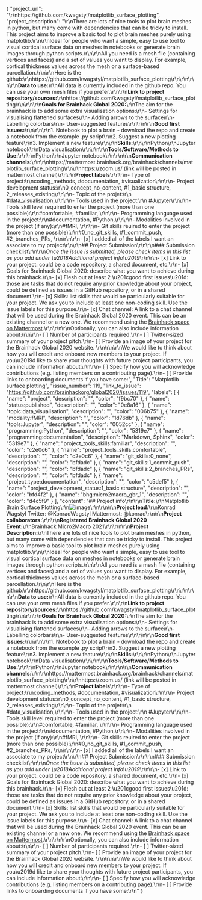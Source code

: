 {
  "project_url": "\r\nhttps://github.com/kwagstyl/matplotlib_surface_plotting",
  "project_description": "\r\nThere are lots of nice tools to plot brain meshes in python, but many come with dependencies that can be tricky to install. This project aims to improve a basic tool to plot brain meshes purely using matplotlib.\r\n\r\nIdeal for people who want a simple, easy to use tool to visual cortical surface data on meshes in notebooks or generate brain images through python scripts.\r\n\r\nAll you need is a mesh file (containing vertices and faces) and a set of values you want to display. For example, cortical thickness values across the mesh or a surface-based parcellation.\r\n\r\nHere is the github:\r\nhttps://github.com/kwagstyl/matplotlib_surface_plotting\r\n\r\n\r\n\r\n**Data to use:**\r\nAll data is currently included in the github repo. You can use your own mesh files if you prefer.\r\n\r\n**Link to project repository/sources:**\r\nhttps://github.com/kwagstyl/matplotlib_surface_plotting\r\n\r\n\r\n**Goals for Brainhack Global 2020:**\r\nThe aim for the brainhack is to add some extra visualisation options:\r\n- Settings for visualising flattened surfaces\r\n- Adding arrows to the surface\r\n- Labelling colorbars\r\n- User-suggested features\r\n\r\n\r\n**Good first issues:**\r\n<!-- Add a list of tasks to help new contributors find easy gateways into open source projects. -->\r\n\r\n1. Notebook to plot a brain - download the repo and create a notebook from the example .py script\r\n2. Suggest a new plotting feature\r\n3. Implement a new feature\r\n\r\n**Skills:**\r\n\r\nPython\r\nJupyter notebook\r\nData visualisation\r\n\r\n\r\n**Tools/Software/Methods to Use:**\r\n\r\nPython\r\nJupyter notebook\r\n\r\n\r\n**Communication channels:**\r\n\r\nhttps://mattermost.brainhack.org/brainhack/channels/matplotlib_surface_plotting\r\n\r\nhttps://zoom.us/ (link will be posted in mattermost channel)\r\n\r\n**Project labels**\r\n\r\n- Type of project:\r\ncoding_methods, #documentation, #visualization\r\n\r\n- Project development status:\r\n0_concept_no_content, #1_basic structure, 2_releases_existing\r\n\r\n- Topic of the projet:\r\n #data_visualisation,\r\n\r\n- Tools used in the project:\r\n #Jupyter\r\n\r\n- Tools skill level required to enter the project (more than one possible):\r\n#comfortable, #familiar, \r\n\r\n- Programming language used in the project:\r\n#documentation, #Python,\r\n\r\n- Modalities involved in the project (if any):\r\n#fMRI, \r\n\r\n- Git skills reuired to enter the project (more than one possible):\r\n#0_no_git_skills, #1_commit_push, #2_branches_PRs, \r\n\r\n\r\n- [x] I added all of the labels I want an associate to my project\r\n\r\n## Project Submission\r\n\r\n### Submission checklist\r\n\r\n*Once the issue is submitted, please check items in this list as you add under \u2018Additional project info\u2019*\r\n\r\n- [x] Link to your project: could be a code repository, a shared document, etc.\r\n- [x] Goals for Brainhack Global 2020: describe what you want to achieve during this brainhack.\r\n- [x] Flesh out at least 2 \u201cgood first issues\u201d: those are tasks that do not require any prior knowledge about your project, could be defined as issues in a GitHub repository, or in a shared document.\r\n- [x] Skills: list skills that would be particularly suitable for your project. We ask you to include at least one non-coding skill. Use the issue labels for this purpose.\r\n- [x] Chat channel: A link to a chat channel that will be used during the Brainhack Global 2020 event. This can be an existing channel or a new one. We recommend using the [Brainhack space on Mattermost](https://mattermost.brainhack.org/).\r\n<!-- [ ] Video channel: A link to a video channel that will be used during the Brainhack Global 2020 Brainhack. This can be an existing channel or a new one. For instance a [Jitsi meet room](https://meet.jit.si/). **Please, do not make the video channel public in here**: post a message in your chat channel and pin it so that it remains private, you do not get undesired content, and contributors can still have access to it..-->\r\n\r\nOptionally, you can also include information about:\r\n\r\n- [ ] Number of participants required.\r\n- [ ] Twitter-sized summary of your project pitch.\r\n- [ ] Provide an image of your project for the Brainhack Global 2020 website. \r\n<!-- You can put an image anywhere in this issue and it will be used to build your project page on the website. -->\r\n\r\nWe would like to think about how you will credit and onboard new members to your project. If you\u2019d like to share your thoughts with future project participants, you can include information about:\r\n\r\n- [ ] Specify how you will acknowledge contributions (e.g. listing members on a contributing page).\r\n- [ ] Provide links to onboarding documents if you have some:",
  "Title": "Matplotlib surface plotting",
  "issue_number": 119,
  "link_to_issue": "https://github.com/brainhackorg/global2020/issues/119",
  "labels": [
    {
      "name": "project",
      "description": "",
      "color": "f9bc70"
    },
    {
      "name": "status:published",
      "description": "",
      "color": "0e8a16"
    },
    {
      "name": "topic:data_visualisation",
      "description": "",
      "color": "006b75"
    },
    {
      "name": "modality:fMRI",
      "description": "",
      "color": "1d76db"
    },
    {
      "name": "tools:Jupyter",
      "description": "",
      "color": "0052cc"
    },
    {
      "name": "programming:Python",
      "description": "",
      "color": "5319e7"
    },
    {
      "name": "programming:documentation",
      "description": "Markdown, Sphinx",
      "color": "5319e7"
    },
    {
      "name": "project_tools_skills:familiar",
      "description": "",
      "color": "c2e0c6"
    },
    {
      "name": "project_tools_skills:comfortable",
      "description": "",
      "color": "c2e0c6"
    },
    {
      "name": "git_skills:0_none",
      "description": "",
      "color": "bfdadc"
    },
    {
      "name": "git_skills:1_commit_push",
      "description": "",
      "color": "bfdadc"
    },
    {
      "name": "git_skills:2_branches_PRs",
      "description": "",
      "color": "bfdadc"
    },
    {
      "name": "project_type:documentation",
      "description": "",
      "color": "c5def5"
    },
    {
      "name": "project_development_status:1_basic structure",
      "description": "",
      "color": "bfd4f2"
    },
    {
      "name": "bhg:micro2macro_gbr_1",
      "description": "",
      "color": "d4c5f9"
    }
  ],
  "content": "## Project info\r\n\r\n**Title:**\r\nMatplotlib Brain Surface Plotting\r\n![image](https://user-images.githubusercontent.com/20108230/105700673-14975480-5f01-11eb-87d4-52c25bb05303.png)\r\n\r\n\r\n**Project lead:**\r\nKonrad Wagstyl Twitter: @KonradWagstyl Mattermost: @konrad\r\n\r\n**Project collaborators:**\r\n\r\n**Registered Brainhack Global 2020 Event:**\r\nBrainhack Micro2Macro 2021\r\n\r\n\r\n**Project Description:**\r\nThere are lots of nice tools to plot brain meshes in python, but many come with dependencies that can be tricky to install. This project aims to improve a basic tool to plot brain meshes purely using matplotlib.\r\n\r\nIdeal for people who want a simple, easy to use tool to visual cortical surface data on meshes in notebooks or generate brain images through python scripts.\r\n\r\nAll you need is a mesh file (containing vertices and faces) and a set of values you want to display. For example, cortical thickness values across the mesh or a surface-based parcellation.\r\n\r\nHere is the github:\r\nhttps://github.com/kwagstyl/matplotlib_surface_plotting\r\n\r\n\r\n\r\n**Data to use:**\r\nAll data is currently included in the github repo. You can use your own mesh files if you prefer.\r\n\r\n**Link to project repository/sources:**\r\nhttps://github.com/kwagstyl/matplotlib_surface_plotting\r\n\r\n\r\n**Goals for Brainhack Global 2020:**\r\nThe aim for the brainhack is to add some extra visualisation options:\r\n- Settings for visualising flattened surfaces\r\n- Adding arrows to the surface\r\n- Labelling colorbars\r\n- User-suggested features\r\n\r\n\r\n**Good first issues:**\r\n<!-- Add a list of tasks to help new contributors find easy gateways into open source projects. -->\r\n\r\n1. Notebook to plot a brain - download the repo and create a notebook from the example .py script\r\n2. Suggest a new plotting feature\r\n3. Implement a new feature\r\n\r\n**Skills:**\r\n\r\nPython\r\nJupyter notebook\r\nData visualisation\r\n\r\n\r\n**Tools/Software/Methods to Use:**\r\n\r\nPython\r\nJupyter notebook\r\n\r\n\r\n**Communication channels:**\r\n\r\nhttps://mattermost.brainhack.org/brainhack/channels/matplotlib_surface_plotting\r\n\r\nhttps://zoom.us/ (link will be posted in mattermost channel)\r\n\r\n**Project labels**\r\n\r\n- Type of project:\r\ncoding_methods, #documentation, #visualization\r\n\r\n- Project development status:\r\n0_concept_no_content, #1_basic structure, 2_releases_existing\r\n\r\n- Topic of the projet:\r\n #data_visualisation,\r\n\r\n- Tools used in the project:\r\n #Jupyter\r\n\r\n- Tools skill level required to enter the project (more than one possible):\r\n#comfortable, #familiar, \r\n\r\n- Programming language used in the project:\r\n#documentation, #Python,\r\n\r\n- Modalities involved in the project (if any):\r\n#fMRI, \r\n\r\n- Git skills reuired to enter the project (more than one possible):\r\n#0_no_git_skills, #1_commit_push, #2_branches_PRs, \r\n\r\n\r\n- [x] I added all of the labels I want an associate to my project\r\n\r\n## Project Submission\r\n\r\n### Submission checklist\r\n\r\n*Once the issue is submitted, please check items in this list as you add under \u2018Additional project info\u2019*\r\n\r\n- [x] Link to your project: could be a code repository, a shared document, etc.\r\n- [x] Goals for Brainhack Global 2020: describe what you want to achieve during this brainhack.\r\n- [x] Flesh out at least 2 \u201cgood first issues\u201d: those are tasks that do not require any prior knowledge about your project, could be defined as issues in a GitHub repository, or in a shared document.\r\n- [x] Skills: list skills that would be particularly suitable for your project. We ask you to include at least one non-coding skill. Use the issue labels for this purpose.\r\n- [x] Chat channel: A link to a chat channel that will be used during the Brainhack Global 2020 event. This can be an existing channel or a new one. We recommend using the [Brainhack space on Mattermost](https://mattermost.brainhack.org/).\r\n<!-- [ ] Video channel: A link to a video channel that will be used during the Brainhack Global 2020 Brainhack. This can be an existing channel or a new one. For instance a [Jitsi meet room](https://meet.jit.si/). **Please, do not make the video channel public in here**: post a message in your chat channel and pin it so that it remains private, you do not get undesired content, and contributors can still have access to it..-->\r\n\r\nOptionally, you can also include information about:\r\n\r\n- [ ] Number of participants required.\r\n- [ ] Twitter-sized summary of your project pitch.\r\n- [ ] Provide an image of your project for the Brainhack Global 2020 website. \r\n<!-- You can put an image anywhere in this issue and it will be used to build your project page on the website. -->\r\n\r\nWe would like to think about how you will credit and onboard new members to your project. If you\u2019d like to share your thoughts with future project participants, you can include information about:\r\n\r\n- [ ] Specify how you will acknowledge contributions (e.g. listing members on a contributing page).\r\n- [ ] Provide links to onboarding documents if you have some:\r\n"
}